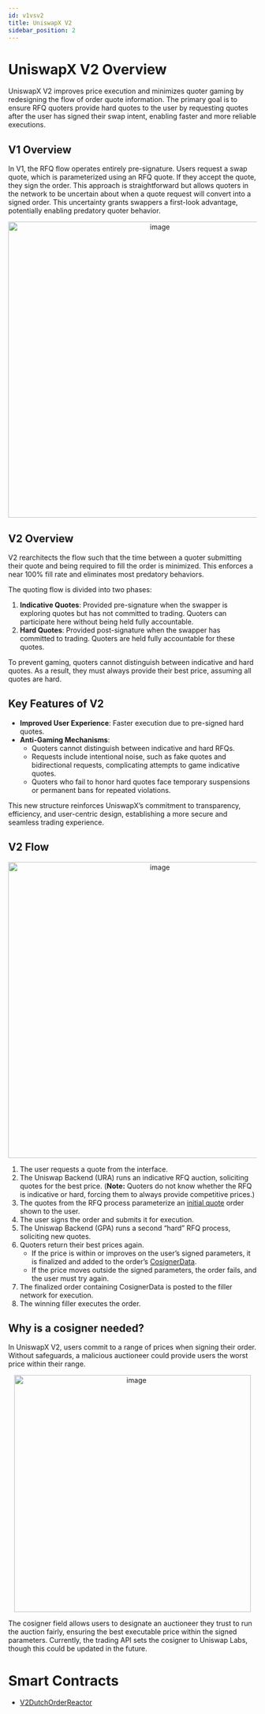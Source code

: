 ```yaml
---
id: v1vsv2
title: UniswapX V2
sidebar_position: 2
---
```

# **UniswapX V2 Overview**

UniswapX V2 improves price execution and minimizes quoter gaming by redesigning the flow of order quote information. The primary goal is to ensure RFQ quoters provide hard quotes to the user by requesting quotes after the user has signed their swap intent, enabling faster and more reliable executions.

## **V1 Overview**

In V1, the RFQ flow operates entirely pre-signature. Users request a swap quote, which is parameterized using an RFQ quote. If they accept the quote, they sign the order. This approach is straightforward but allows quoters in the network to be uncertain about when a quote request will convert into a signed order. This uncertainty grants swappers a first-look advantage, potentially enabling predatory quoter behavior.

<p align="center">
  <img width="599" alt="image" src="https://github.com/user-attachments/assets/8f35c682-bc0f-4eb8-a7a3-eb91810bf63e" />
</p>

## **V2 Overview**

V2 rearchitects the flow such that the time between a quoter submitting their quote and being required to fill the order is minimized. This enforces a near 100% fill rate and eliminates most predatory behaviors.

The quoting flow is divided into two phases:

1. **Indicative Quotes**: Provided pre-signature when the swapper is exploring quotes but has not committed to trading. Quoters can participate here without being held fully accountable.  
2. **Hard Quotes**: Provided post-signature when the swapper has committed to trading. Quoters are held fully accountable for these quotes.

To prevent gaming, quoters cannot distinguish between indicative and hard quotes. As a result, they must always provide their best price, assuming all quotes are hard.

## Key Features of V2

* **Improved User Experience**: Faster execution due to pre-signed hard quotes.  
* **Anti-Gaming Mechanisms**:  
  * Quoters cannot distinguish between indicative and hard RFQs.  
  * Requests include intentional noise, such as fake quotes and bidirectional requests, complicating attempts to game indicative quotes.  
  * Quoters who fail to honor hard quotes face temporary suspensions or permanent bans for repeated violations.

This new structure reinforces UniswapX’s commitment to transparency, efficiency, and user-centric design, establishing a more secure and seamless trading experience.

## V2 Flow
<p align="center">
  <img width="599" alt="image" src="https://github.com/user-attachments/assets/8f35c682-bc0f-4eb8-a7a3-eb91810bf63e" />
</p>

1. The user requests a quote from the interface.  
2. The Uniswap Backend (URA) runs an indicative RFQ auction, soliciting quotes for the best price. (**Note:** Quoters do not know whether the RFQ is indicative or hard, forcing them to always provide competitive prices.)
3. The quotes from the RFQ process parameterize an [initial quote](https://github.com/Uniswap/UniswapX/blob/33fa564cfaa6d58f6e3fcf7e7988cb5fc1c61de7/src/lib/V2DutchOrderLib.sol#L31) order shown to the user.  
4. The user signs the order and submits it for execution.  
6. The Uniswap Backend (GPA) runs a second “hard” RFQ process, soliciting new quotes.  
6. Quoters return their best prices again.  
   * If the price is within or improves on the user’s signed parameters, it is finalized and added to the order’s [CosignerData](https://github.com/Uniswap/UniswapX/blob/33fa564cfaa6d58f6e3fcf7e7988cb5fc1c61de7/src/lib/V2DutchOrderLib.sol#L20).  
   * If the price moves outside the signed parameters, the order fails, and the user must try again.  
7. The finalized order containing CosignerData is posted to the filler network for execution.  
8. The winning filler executes the order.

## Why is a cosigner needed? 

In UniswapX V2, users commit to a range of prices when signing their order. Without safeguards, a malicious auctioneer could provide users the worst price within their range.

<p align="center">
  <img width="480" alt="image" src="https://github.com/user-attachments/assets/8aafc523-3551-4da6-bd0a-eba1e67b476c" />
</p>

The cosigner field allows users to designate an auctioneer they trust to run the auction fairly, ensuring the best executable price within the signed parameters. Currently, the trading API sets the cosigner to Uniswap Labs, though this could be updated in the future.

# Smart Contracts

* [V2DutchOrderReactor](https://github.com/Uniswap/UniswapX/blob/main/src/reactors/V2DutchOrderReactor.sol)
